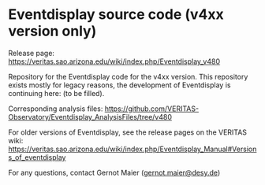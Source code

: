 # Eventdisplay source code (v4xx version only)

Release page: https://veritas.sao.arizona.edu/wiki/index.php/Eventdisplay_v480

Repository for the Eventdisplay code for the v4xx version. This repository exists mostly for legacy reasons, the development of Eventdisplay is continuing here: (to be filled).

Corresponding analysis files: https://github.com/VERITAS-Observatory/Eventdisplay_AnalysisFiles/tree/v480

For older versions of Eventdisplay, see the release pages on the VERITAS wiki:
https://veritas.sao.arizona.edu/wiki/index.php/Eventdisplay_Manual#Versions_of_eventdisplay

For any questions, contact Gernot Maier (gernot.maier@desy.de)

